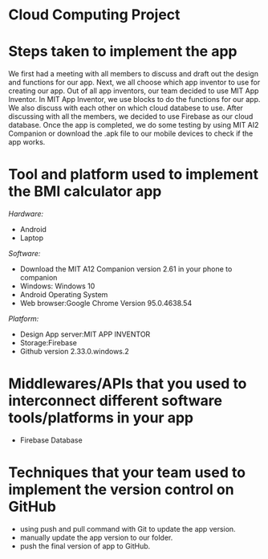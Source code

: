 Cloud Computing Project
=======================

Steps taken to implement the app
=================================
We first had a meeting with all members to discuss and draft out the design and functions for our app. Next, we all choose which app inventor to use for creating our app. Out of all app inventors, our team decided to use MIT App Inventor. In MIT App Inventor, we use blocks to do the functions for our app. We also discuss with each other on which cloud databese to use. After discussing with all the members, we decided to use Firebase as our cloud database. Once the app is completed, we do some testing by using MIT AI2 Companion or download the .apk file  to our mobile devices to check if the app works.

Tool and platform used to implement the BMI calculator app
==========================================================

*Hardware:* 
- Android
- Laptop

*Software:*
- Download the MIT A12 Companion version 2.61 in your phone to companion
- Windows: Windows 10
- Android Operating System 
- Web browser:Google Chrome Version 95.0.4638.54

*Platform:*
- Design App server:MIT APP INVENTOR
- Storage:Firebase
- Github version 2.33.0.windows.2

Middlewares/APIs that you used to interconnect different software tools/platforms in your app
=============================================================================================
- Firebase Database

Techniques that your team used to implement the version control on GitHub
=========================================================================
- using push and pull command with Git to update the app version.
- manually update the app version to our folder.
- push the final version of app to GitHub.
